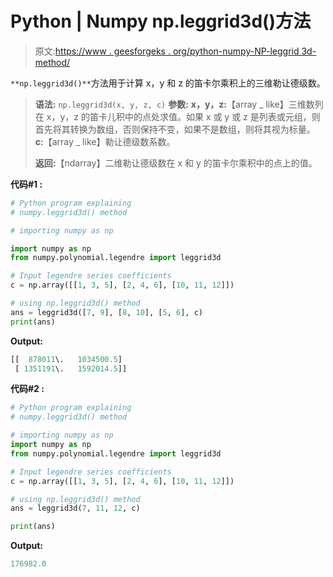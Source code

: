 # Python | Numpy np.leggrid3d()方法

> 原文:[https://www . geesforgeks . org/python-numpy-NP-leggrid 3d-method/](https://www.geeksforgeeks.org/python-numpy-np-leggrid3d-method/)

`**np.leggrid3d()**`方法用于计算 x，y 和 z 的笛卡尔乘积上的三维勒让德级数。

> **语法:** `np.leggrid3d(x, y, z, c)`
> **参数:**
> **x，y，z:**【array _ like】三维数列在 x，y，z 的笛卡儿积中的点处求值。如果 x 或 y 或 z 是列表或元组，则首先将其转换为数组，否则保持不变，如果不是数组，则将其视为标量。
> **c:**【array _ like】勒让德级数系数。
> 
> **返回:**【ndarray】二维勒让德级数在 x 和 y 的笛卡尔乘积中的点上的值。

**代码#1 :**

```py
# Python program explaining
# numpy.leggrid3d() method 

# importing numpy as np

import numpy as np 
from numpy.polynomial.legendre import leggrid3d

# Input legendre series coefficients
c = np.array([[1, 3, 5], [2, 4, 6], [10, 11, 12]]) 

# using np.leggrid3d() method 
ans = leggrid3d([7, 9], [8, 10], [5, 6], c)
print(ans)
```

**Output:**

```py
[[  878011\.   1034500.5]
 [ 1351191\.   1592014.5]]

```

**代码#2 :**

```py
# Python program explaining
# numpy.leggrid3d() method 

# importing numpy as np 
import numpy as np 
from numpy.polynomial.legendre import leggrid3d

# Input legendre series coefficients
c = np.array([[1, 3, 5], [2, 4, 6], [10, 11, 12]]) 

# using np.leggrid3d() method 
ans = leggrid3d(7, 11, 12, c)

print(ans)
```

**Output:**

```py
176982.0

```